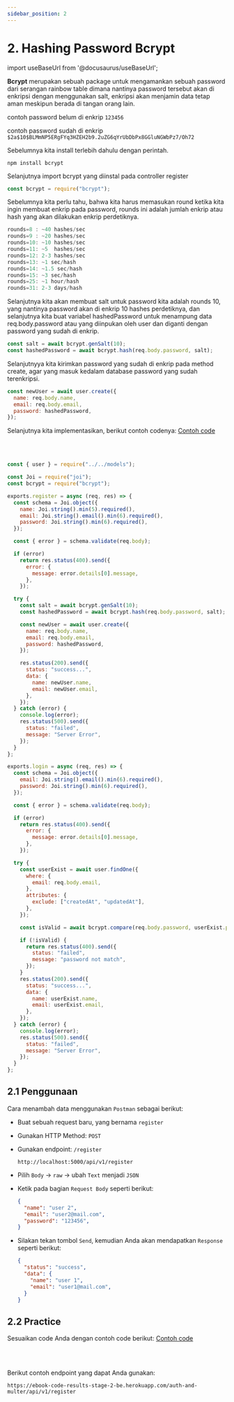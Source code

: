```yaml
---
sidebar_position: 2
---
```


# 2. Hashing Password Bcrypt

import useBaseUrl from '@docusaurus/useBaseUrl';

**Bcrypt** merupakan sebuah package untuk mengamankan sebuah password dari serangan rainbow table dimana nantinya password tersebut akan di enkripsi dengan menggunakan salt, enkripsi akan menjamin data tetap aman meskipun berada di tangan orang lain.

contoh password belum di enkrip
`123456`

contoh password sudah di enkrip
`$2a$10$BLMmNP5ERgFYq3HZEH2b9.2uZG6qYrUbDbPx8GGluNGWbPz7/Oh72`

Sebelumnya kita install terlebih dahulu dengan perintah.

```shell
npm install bcrypt
```

Selanjutnya import bcrypt yang diinstal pada controller register
```js title=controllers/auth.js 
const bcrypt = require("bcrypt");
```

Sebelumnya kita perlu tahu, bahwa kita harus memasukan round ketika kita ingin membuat enkrip pada password, rounds ini adalah jumlah enkrip atau hash yang akan dilakukan enkrip perdetiknya. 

```js
rounds=8 : ~40 hashes/sec
rounds=9 : ~20 hashes/sec
rounds=10: ~10 hashes/sec
rounds=11: ~5  hashes/sec
rounds=12: 2-3 hashes/sec
rounds=13: ~1 sec/hash
rounds=14: ~1.5 sec/hash
rounds=15: ~3 sec/hash
rounds=25: ~1 hour/hash
rounds=31: 2-3 days/hash
```

Selanjutnya kita akan membuat salt untuk password kita adalah rounds 10, yang nantinya password akan di enkrip 10 hashes perdetiknya, dan selanjutnya kita buat variabel hashedPassword untuk menampung data req.body.password atau yang diinpukan oleh user dan diganti dengan password yang sudah di enkrip. 
```js title=controllers/auth.js 
const salt = await bcrypt.genSalt(10);
const hashedPassword = await bcrypt.hash(req.body.password, salt);
```

Selanjutnyya kita kirimkan password yang sudah di enkrip pada method create, agar yang masuk kedalam database password yang sudah terenkripsi.
```js title=controllers/auth.js {4}
const newUser = await user.create({
  name: req.body.name,
  email: req.body.email,
  password: hashedPassword,
});
```

Selanjutnya kita implementasikan, berikut contoh codenya:
<a class="btn-example-code" href="https://github.com/demo-dumbways/ebook-code-results-stage-2-backend/blob/2-auth-and-multer/src/controllers/auth.js">
Contoh code
</a>

<br />
<br />

```js title=src/controllers/auth.js {4,23-24,29,73-79} 
const { user } = require("../../models");

const Joi = require("joi");
const bcrypt = require("bcrypt");

exports.register = async (req, res) => {
  const schema = Joi.object({
    name: Joi.string().min(5).required(),
    email: Joi.string().email().min(6).required(),
    password: Joi.string().min(6).required(),
  });

  const { error } = schema.validate(req.body);

  if (error)
    return res.status(400).send({
      error: {
        message: error.details[0].message,
      },
    });

  try {
    const salt = await bcrypt.genSalt(10);
    const hashedPassword = await bcrypt.hash(req.body.password, salt);

    const newUser = await user.create({
      name: req.body.name,
      email: req.body.email,
      password: hashedPassword,
    });

    res.status(200).send({
      status: "success...",
      data: {
        name: newUser.name,
        email: newUser.email,
      },
    });
  } catch (error) {
    console.log(error);
    res.status(500).send({
      status: "failed",
      message: "Server Error",
    });
  }
};

exports.login = async (req, res) => {
  const schema = Joi.object({
    email: Joi.string().email().min(6).required(),
    password: Joi.string().min(6).required(),
  });

  const { error } = schema.validate(req.body);

  if (error)
    return res.status(400).send({
      error: {
        message: error.details[0].message,
      },
    });

  try {
    const userExist = await user.findOne({
      where: {
        email: req.body.email,
      },
      attributes: {
        exclude: ["createdAt", "updatedAt"],
      },
    });

    const isValid = await bcrypt.compare(req.body.password, userExist.password);

    if (!isValid) {
      return res.status(400).send({
        status: "failed",
        message: "password not match",
      });
    }
    res.status(200).send({
      status: "success...",
      data: {
        name: userExist.name,
        email: userExist.email,
      },
    });
  } catch (error) {
    console.log(error);
    res.status(500).send({
      status: "failed",
      message: "Server Error",
    });
  }
};
```

## 2.1 Penggunaan

Cara menambah data menggunakan `Postman` sebagai berikut:

- Buat sebuah request baru, yang bernama `register`
- Gunakan HTTP Method: `POST`
- Gunakan endpoint: `/register`
  ```
  http://localhost:5000/api/v1/register
  ```
- Pilih `Body` &rarr; `raw` &rarr; ubah `Text` menjadi `JSON`
- Ketik pada bagian `Request Body` seperti berikut:

  ```json title=Request
  {
    "name": "user 2",
    "email": "user2@mail.com",
    "password": "123456",
  }
  ```

- Silakan tekan tombol `Send`, kemudian Anda akan mendapatkan `Response` seperti berikut:

  ```json title=Response
  {
    "status": "success",
    "data": {
      "name": "user 1",
      "email": "user1@mail.com",
    }
  }
  ```
## 2.2 Practice

Sesuaikan code Anda dengan contoh code berikut:
<a class="btn-example-code" href="https://github.com/demo-dumbways/ebook-code-results-stage-2-backend/tree/2-auth-and-multer/src">
Contoh code
</a>

<br />
<br />

Berikut contoh endpoint yang dapat Anda gunakan:

```
https://ebook-code-results-stage-2-be.herokuapp.com/auth-and-multer/api/v1/register
```
